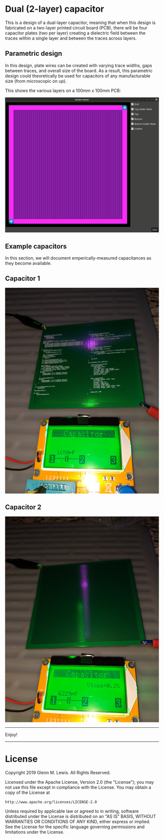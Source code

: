# Dual (2-layer) capacitor

This is a design of a dual-layer capacitor, meaning that when this design is
fabricated on a two-layer printed circuit board (PCB), there will be four
capacitor plates (two per layer) creating a dielectric field between the
traces within a single layer and between the traces across layers.

## Parametric design

In this design, plate wires can be created with varying trace widths,
gaps between traces, and overall size of the board. As a result, this
parametric design could theoretically be used for capacitors of any
manufacturable size (from microscopic on up).

This shows the various layers on a 100mm x 100mm PCB:

![dual-capacitor-layers](dual-capacitor-layers.gif)

## Example capacitors

In this section, we will document emperically-measured
capacitances as they become available.

## Capacitor 1

![IMG_20190608_194453.jpg](IMG_20190608_194453.jpg)

## Capacitor 2

![IMG_20190608_194901.jpg](IMG_20190608_194901.jpg)

----------------------------------------------------------------------

Enjoy!

----------------------------------------------------------------------

# License

Copyright 2019 Glenn M. Lewis. All Rights Reserved.

Licensed under the Apache License, Version 2.0 (the "License");
you may not use this file except in compliance with the License.
You may obtain a copy of the License at

    http://www.apache.org/licenses/LICENSE-2.0

Unless required by applicable law or agreed to in writing, software
distributed under the License is distributed on an "AS IS" BASIS,
WITHOUT WARRANTIES OR CONDITIONS OF ANY KIND, either express or implied.
See the License for the specific language governing permissions and
limitations under the License.
